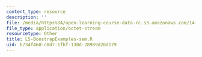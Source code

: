 ```yaml
---
content_type: resource
description: ''
file: /media/https%3A/open-learning-course-data-rc.s3.amazonaws.com/14-382-econometrics-spring-2017/b734f460c8d71fbf130d28989d26d179_L5-BoostrapExamples-sem.R
file_type: application/octet-stream
resourcetype: Other
title: L5-BoostrapExamples-sem.R
uid: b734f460-c8d7-1fbf-130d-28989d26d179
---
```

